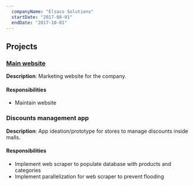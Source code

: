 ```yaml
---
  companyName: "Elsaco Solutions"
  startDate: "2017-08-01"
  endDate: "2017-10-01"
---
```


## Projects

### [Main website](https://solutions.elsaco.com/)

**Description**: Marketing website for the company.

#### Responsibilities
- Maintain website

### Discounts management app

**Description**: App ideation/prototype for stores to manage discounts inside malls.

#### Responsibilities
- Implement web scraper to populate database with products and categories
- Implement parallelization for web scraper to prevent flooding